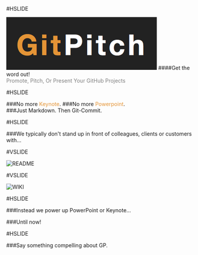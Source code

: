 #HSLIDE

![LOGO](assets/gp-logo.png)
####Get the word out!
<br>
<span style="color:gray">Promote, Pitch, Or Present Your GitHub Projects</span>

#HSLIDE

###No more <span style="color: #e49436">Keynote</span>.
###<span class="fragment" data-fragment-index="1">No more <span style="color: #e49436">Powerpoint</span>.</li>
<br>
###<span class="fragment" data-fragment-index="2">Just Markdown. Then Git-Commit.</li>

#HSLIDE

###We typically don't stand up in front of colleagues, clients or customers with...

#VSLIDE

![README](assets/readme.png)

#VSLIDE

![WIKI](assets/wiki.png)

#HSLIDE

###Instead we power up PowerPoint or Keynote...

###<span class="fragment" data-fragment-index="1">Until now!</li>

#HSLIDE

###Say something compelling about GP.

